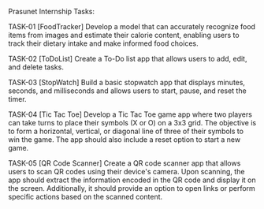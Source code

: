 Prasunet Internship Tasks:

TASK-01  [FoodTracker]
Develop a model that can accurately recognize food items from images and estimate their calorie content, enabling users to track their dietary intake and make informed food choices.

TASK-02  [ToDoList]
Create a To-Do list app that allows users to add, edit, and delete tasks.

TASK-03  [StopWatch]
Build a basic stopwatch app that displays minutes, seconds, and milliseconds and allows users to start, pause, and reset the timer.

TASK-04  [Tic Tac Toe]
Develop a Tic Tac Toe game app where two players can take turns to place their symbols (X or O) on a 3x3 grid. The objective is to form a horizontal, vertical, or diagonal line of three of their symbols to win the
game. The app should also include a reset option to start a new game.

TASK-05  [QR Code Scanner]
Create a QR code scanner app that allows users to scan QR codes using their device's camera. Upon scanning, the app should extract the information encoded in the QR code and display it on the screen. Additionally,
it should provide an option to open links or perform specific actions based on the scanned content.
